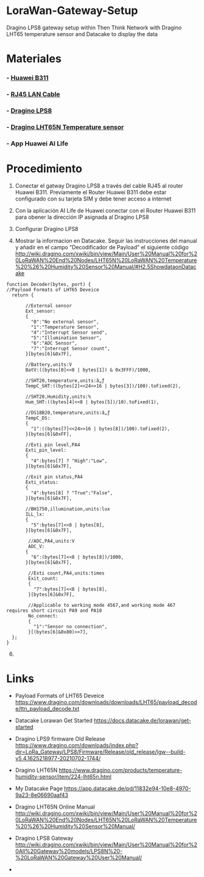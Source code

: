 # LoraWan-Gateway-Setup
Dragino LPS8 gateway setup within Then Think Network with Dragino LHT65 temperature sensor and Datacake to display the data

# Materiales

### -  <a target="_blank" href="https://www.amazon.es/HUAWEI-51060DYE-B311-221-LTE-CPE/dp/B07TK2X6NS/ref=sr_1_1?crid=1HETXX50JSXSX&amp;keywords=huawei+b311&amp;qid=1697994364&amp;sprefix=huawei+b311%252Caps%252C160&amp;sr=8-1&amp;ufe=app_do%253Aamzn1.fos.5e544547-1f8e-4072-8c08-ed563e39fc7d&_encoding=UTF8&tag=enkire-21&linkCode=ur2&linkId=55b34cb914aa5de6363ee744f44fb40b&camp=3638&creative=24630">Huawei B311</a>

### - <a target="_blank" href="https://www.amazon.es/D-Square-Ethernet-Internet-Repetidor-Ordenador/dp/B09XH3BW98/ref=sr_1_2_sspa?crid=129XWQYTR0N4G&amp;keywords=cable%252Brj45&amp;qid=1697994500&amp;sprefix=cable%252Brj%252Caps%252C193&amp;sr=8-2-spons&amp;sp_csd=d2lkZ2V0TmFtZT1zcF9hdGY&amp;th=1&_encoding=UTF8&tag=enkire-21&linkCode=ur2&linkId=e1cc09e1279cbf151f2e5c9739282a83&camp=3638&creative=24630">RJ45 LAN Cable</a>

### - <a target="_blank" href="https://www.amazon.es/MiaoMiao-Interior-Lorawan-Gateway-Service/dp/B091CC57ZT/ref=sr_1_fkmr0_1?__mk_es_ES=%25C3%2585M%25C3%2585%25C5%25BD%25C3%2595%25C3%2591&amp;crid=1KL7YYOOR0N65&amp;keywords=dragino+lps8&amp;qid=1697994631&amp;sprefix=dragino+lps8%252Caps%252C646&amp;sr=8-1-fkmr0&amp;ufe=app_do%253Aamzn1.fos.5e544547-1f8e-4072-8c08-ed563e39fc7d&_encoding=UTF8&tag=enkire-21&linkCode=ur2&linkId=de112ae3343f7043d7264827dba689b1&camp=3638&creative=24630">Dragino LPS8</a>

### - <a target="_blank" href="https://www.amazon.es/MiaoMiao-Interior-Lorawan-Gateway-Service/dp/B091CC57ZT/ref=sr_1_fkmr0_1?__mk_es_ES=%25C3%2585M%25C3%2585%25C5%25BD%25C3%2595%25C3%2591&amp;crid=1KL7YYOOR0N65&amp;keywords=dragino+lps8&amp;qid=1697994631&amp;sprefix=dragino+lps8%252Caps%252C646&amp;sr=8-1-fkmr0&amp;ufe=app_do%253Aamzn1.fos.5e544547-1f8e-4072-8c08-ed563e39fc7d&_encoding=UTF8&tag=enkire-21&linkCode=ur2&linkId=3b6b72d210ff3e64c8deb7a2c5941d0d&camp=3638&creative=24630">Dragino LHT65N Temperature sensor</a>

### - App Huawei AI Life

# Procedimiento

1. Conectar el gatway Dragino LPS8 a través del cable RJ45 al router Huawei B311. Previamente el Router Huawei B311 debe estar configurado con su tarjeta SIM y debe tener acceso a internet

2. Con la aplicación AI Life de Huawei conectar con el Router Huawei B311 para obener la dirección IP asignada al Dragino LPS8

3. Configurar Dragino LPS8 

4. Mostrar la informacion en Datacake. Seguir las instrucciones del manual y añadir en el campo "Decodificador de Payload" el siguiente código
http://wiki.dragino.com/xwiki/bin/view/Main/User%20Manual%20for%20LoRaWAN%20End%20Nodes/LHT65N%20LoRaWAN%20Temperature%20%26%20Humidity%20Sensor%20Manual/#H2.5ShowdataonDatacake
```
function Decoder(bytes, port) {
//Payload Formats of LHT65 Deveice
  return {
    
       //External sensor
       Ext_sensor:
       {
         "0":"No external sensor",
         "1":"Temperature Sensor",
         "4":"Interrupt Sensor send",
         "5":"Illumination Sensor",
         "6":"ADC Sensor",
         "7":"Interrupt Sensor count",
       }[bytes[6]&0x7F],
       
       //Battery,units:V
       BatV:((bytes[0]<<8 | bytes[1]) & 0x3FFF)/1000,
       
       //SHT20,temperature,units:â„ƒ
       TempC_SHT:((bytes[2]<<24>>16 | bytes[3])/100).toFixed(2),
       
       //SHT20,Humidity,units:%
       Hum_SHT:((bytes[4]<<8 | bytes[5])/10).toFixed(1),
       
       //DS18B20,temperature,units:â„ƒ
       TempC_DS:
       {
         "1":((bytes[7]<<24>>16 | bytes[8])/100).toFixed(2),
       }[bytes[6]&0xFF],       
       
       //Exti pin level,PA4
       Exti_pin_level:
       {
         "4":bytes[7] ? "High":"Low",
       }[bytes[6]&0x7F], 
       
       //Exit pin status,PA4
       Exti_status:
       {
         "4":bytes[8] ? "True":"False",
       }[bytes[6]&0x7F],    
       
       //BH1750,illumination,units:lux
       ILL_lx:
       {
         "5":bytes[7]<<8 | bytes[8],
       }[bytes[6]&0x7F],  

        //ADC,PA4,units:V
        ADC_V:
       {
         "6":(bytes[7]<<8 | bytes[8])/1000,
       }[bytes[6]&0x7F],  
       
        //Exti count,PA4,units:times
        Exit_count:
        {
          "7":bytes[7]<<8 | bytes[8],
        }[bytes[6]&0x7F],  
        
        //Applicable to working mode 4567,and working mode 467 requires short circuit PA9 and PA10
        No_connect:
        {
          "1":"Sensor no connection",
        }[(bytes[6]&0x80)>>7],  
  };
}
```
6.






# Links

- Payload Formats of LHT65 Deveice
https://www.dragino.com/downloads/downloads/LHT65/payload_decode/ttn_payload_decode.txt

- Datacake Lorawan Get Started
https://docs.datacake.de/lorawan/get-started

- Dragino LPS9 firmware Old Release
https://www.dragino.com/downloads/index.php?dir=LoRa_Gateway/LPS8/Firmware/Release/old_release/lgw--build-v5.4.1625218977-20210702-1744/

- Dragino LHT65N 
https://www.dragino.com/products/temperature-humidity-sensor/item/224-lht65n.html

- My Datacake Page
https://app.datacake.de/pd/11832e94-10e8-4970-9a23-8e06690aaf43

- Dragino LHT65N Online Manual
http://wiki.dragino.com/xwiki/bin/view/Main/User%20Manual%20for%20LoRaWAN%20End%20Nodes/LHT65N%20LoRaWAN%20Temperature%20%26%20Humidity%20Sensor%20Manual/

- Dragino LPS8 Gateway
http://wiki.dragino.com/xwiki/bin/view/Main/User%20Manual%20for%20All%20Gateway%20models/LPS8N%20-%20LoRaWAN%20Gateway%20User%20Manual/

-

